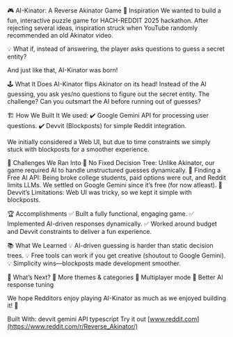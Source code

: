 🎮 AI-Kinator: A Reverse Akinator Game
🌟 Inspiration
We wanted to build a fun, interactive puzzle game for HACH-REDDIT 2025 hackathon. After rejecting several ideas, inspiration struck when YouTube randomly recommended an old Akinator video.

💡 What if, instead of answering, the player asks questions to guess a secret entity?

And just like that, AI-Kinator was born!

🕹️ What It Does
AI-Kinator flips Akinator on its head! Instead of the AI guessing, you ask yes/no questions to figure out the secret entity. The challenge? Can you outsmart the AI before running out of guesses?

🏗️ How We Built It
We used:
✔️ Google Gemini API for processing user questions.
✔️ Devvit (Blockposts) for simple Reddit integration.

We initially considered a Web UI, but due to time constraints we simply stuck with blockposts for a smoother experience.

🚧 Challenges We Ran Into
🔹 No Fixed Decision Tree: Unlike Akinator, our game required AI to handle unstructured guesses dynamically.
🔹 Finding a Free AI API: Being broke college students, paid options were out, and Reddit limits LLMs. We settled on Google Gemini since it’s free (for now atleast).
🔹 Devvit’s Limitations: Web UI was tricky, so we kept it simple with blockposts.

🏆 Accomplishments
✅ Built a fully functional, engaging game.
✅ Implemented AI-driven responses dynamically.
✅ Worked around budget and Devvit constraints to deliver a fun experience.

📚 What We Learned
💡 AI-driven guessing is harder than static decision trees.
💡 Free tools can work if you get creative (shoutout to Google Gemini).
💡 Simplicity wins—blockposts made development smoother.

🚀 What’s Next?
🔹 More themes & categories
🔹 Multiplayer mode
🔹 Better AI response tuning

We hope Redditors enjoy playing AI-Kinator as much as we enjoyed building it! 🎉

Built With: devvit   gemini API  typescript
Try it out
[www.reddit.com](https://www.reddit.com/r/Reverse_Akinator/)
